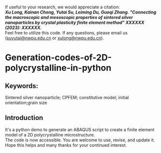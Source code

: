 If useful to your research, we would appreciate a citation:<br>
***Xu Long, Kainan Chong, Yutai Su, Leiming Du, Guoqi Zhang.
"Connecting the macroscopic and mesoscopic properties of sintered silver nanoparticles by crystal plasticity finite element method" 
XXXXXX (2023): XXXXXX.***<br>
Feel free to utilize this code. If any questions, please email us (suyutai@nwpu.edu.cn or xulong@nwpu.edu.cn). <br>

# Generation-codes-of-2D-polycrystalline-in-python
## Keywords: 
Sintered silver nanoparticle; CPFEM; constitutive model; initial orientation;grain size
## Introduction
It's a python demo to generate an ABAQUS script to create a finite element model of a 2D polycrystalline microstructure. <br>
The code is now accessible. You are welcome to use, revise, and update it.<br>
Hope this helps and many thanks for your continued interest.<br>
